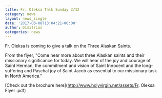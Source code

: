 ```yaml
---
title: Fr. Oleksa Talk Sunday 3/12
category: news
layout: news_single
date: '2017-03-08T13:04:21+00:00'
author: Dimitrios
categories: news
---
```

Fr. Oleksa is coming to give a talk on the Three Alaskan Saints.

From the flyer, "Come hear more about three Alaskan saints and their missionary significance for today. We will hear of the joy and courage of Saint Herman, the commitment and vision of Saint Innocent and the long-suffering and Paschal joy of Saint Jacob as essential to our missionary task in North America."

[Check out the brochure here](http://www.holyvirgin.net/assets/Fr. Oleksa Flyer .pdf)
